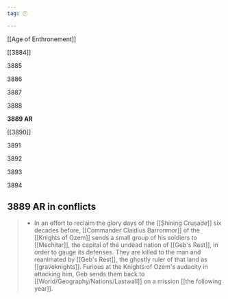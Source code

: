 ```yaml
---
tag: 🕛

---
```

[[Age of Enthronement]]


[[3884]]

3885

3886

3887

3888

**3889 AR**

[[3890]]

3891

3892

3893

3894



## 3889 AR in conflicts

>  - In an effort to reclaim the glory days of the [[Shining Crusade]] six decades before, [[Commander Claidius Barronmor]] of the [[Knights of Ozem]] sends a small group of his soldiers to [[Mechitar]], the capital of the undead nation of [[Geb's Rest]], in order to gauge its defenses. They are killed to the man and reanimated by [[Geb's Rest]], the ghostly ruler of that land as [[graveknights]]. Furious at the Knights of Ozem's audacity in attacking him, Geb sends them back to [[World/Geography/Nations/Lastwall]] on a mission  [[the following year]].






